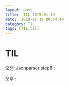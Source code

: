 ```yaml
---
layout: post
title:  TIL 2019-01-19
date:  2019-01-19 00:44:44
category: TIL
tags: [TIL,til]
---
```


# TIL

오전:  Jsonparser step6 : 

오후 : 

